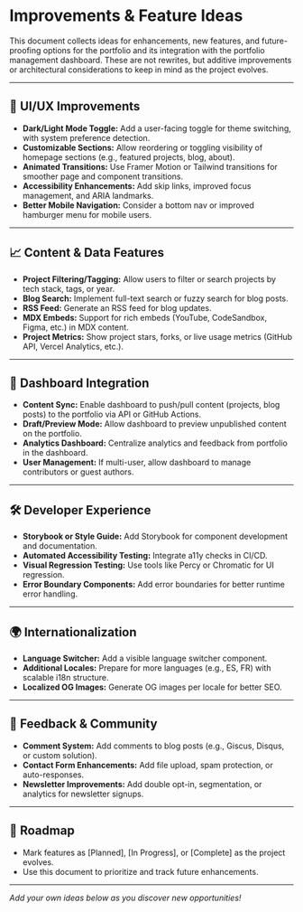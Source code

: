 # Improvements & Feature Ideas

This document collects ideas for enhancements, new features, and future-proofing options for the portfolio and its integration with the portfolio management dashboard. These are not rewrites, but additive improvements or architectural considerations to keep in mind as the project evolves.

---

## 🧩 UI/UX Improvements

- **Dark/Light Mode Toggle:** Add a user-facing toggle for theme switching, with system preference detection.
- **Customizable Sections:** Allow reordering or toggling visibility of homepage sections (e.g., featured projects, blog, about).
- **Animated Transitions:** Use Framer Motion or Tailwind transitions for smoother page and component transitions.
- **Accessibility Enhancements:** Add skip links, improved focus management, and ARIA landmarks.
- **Better Mobile Navigation:** Consider a bottom nav or improved hamburger menu for mobile users.

---

## 📈 Content & Data Features

- **Project Filtering/Tagging:** Allow users to filter or search projects by tech stack, tags, or year.
- **Blog Search:** Implement full-text search or fuzzy search for blog posts.
- **RSS Feed:** Generate an RSS feed for blog updates.
- **MDX Embeds:** Support for rich embeds (YouTube, CodeSandbox, Figma, etc.) in MDX content.
- **Project Metrics:** Show project stars, forks, or live usage metrics (GitHub API, Vercel Analytics, etc.).

---

## 🔗 Dashboard Integration

- **Content Sync:** Enable dashboard to push/pull content (projects, blog posts) to the portfolio via API or GitHub Actions.
- **Draft/Preview Mode:** Allow dashboard to preview unpublished content on the portfolio.
- **Analytics Dashboard:** Centralize analytics and feedback from portfolio in the dashboard.
- **User Management:** If multi-user, allow dashboard to manage contributors or guest authors.

---

## 🛠️ Developer Experience

- **Storybook or Style Guide:** Add Storybook for component development and documentation.
- **Automated Accessibility Testing:** Integrate a11y checks in CI/CD.
- **Visual Regression Testing:** Use tools like Percy or Chromatic for UI regression.
- **Error Boundary Components:** Add error boundaries for better runtime error handling.

---

## 🌍 Internationalization

- **Language Switcher:** Add a visible language switcher component.
- **Additional Locales:** Prepare for more languages (e.g., ES, FR) with scalable i18n structure.
- **Localized OG Images:** Generate OG images per locale for better SEO.

---

## 💬 Feedback & Community

- **Comment System:** Add comments to blog posts (e.g., Giscus, Disqus, or custom solution).
- **Contact Form Enhancements:** Add file upload, spam protection, or auto-responses.
- **Newsletter Improvements:** Add double opt-in, segmentation, or analytics for newsletter signups.

---

## 🧭 Roadmap

- Mark features as [Planned], [In Progress], or [Complete] as the project evolves.
- Use this document to prioritize and track future enhancements.

---

_Add your own ideas below as you discover new opportunities!_
